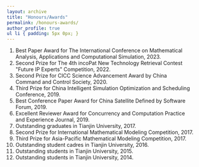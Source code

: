 ```yaml
---
layout: archive
title: "Honours/Awards"
permalink: /honours-awards/
author_profile: true
ul li { padding: 5px 0px; }
---
```

<ol>
<li> Best Paper Award for The International Conference on Mathematical Analysis, Applications and Computational Simulation, 2023.</li>
<li>Second Prize for The 4th incoPat New Technology Retrieval Contest "Future IP Experts"  Competition, 2022.</li>
<li>Second Prize for CICC Science Advancement Award by China Command and Control Society, 2020.</li>
<li>Third Prize for China Intelligent Simulation Optimization and Scheduling Conference, 2019.</li>
<li>Best Conference Paper Award for China Satellite Defined by Software Forum, 2019.</li>
<li>Excellent Reviewer Award for Concurrency and Computation Practice and Experience Journal, 2019.</li>
<li>Outstanding graduates in Tianjin University, 2017.</li>
<li>Second Prize for International Mathematical Modeling Competition, 2017.</li>
<li>Third Prize for Asia-Pacific Mathematical Modeling Competition, 2017.</li>
<li>Outstanding student cadres in Tianjin University, 2016.</li>
<li>Outstanding students in Tianjin University, 2015.</li>
<li>Outstanding students in Tianjin University, 2014.</li>
</ol>

